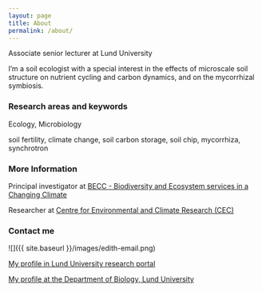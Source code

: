 ```yaml
---
layout: page
title: About
permalink: /about/
---
```


Associate senior lecturer at Lund University

I’m a soil ecologist with a special interest in the effects of microscale soil structure on nutrient cycling and carbon dynamics, and on the mycorrhizal symbiosis.


### Research areas and keywords

Ecology, Microbiology

soil fertility, climate change, soil carbon storage, soil chip, mycorrhiza, synchrotron

### More Information

Principal investigator at [BECC - Biodiversity and Ecosystem services in a Changing Climate](https://www.lunduniversity.lu.se/lucat/group/v1000616)

Researcher at [Centre for Environmental and Climate Research (CEC)](https://www.lunduniversity.lu.se/lucat/group/v1000615)

### Contact me

![]({{ site.baseurl }}/images/edith-email.png)

[My profile in Lund University research portal](https://portal.research.lu.se/portal/en/persons/edith-hammer(d6a9e345-c1a1-4966-b5c4-80e38efbcc6d).html)

[My profile at the Department of Biology, Lund University](https://www.biology.lu.se/edith-hammer)
